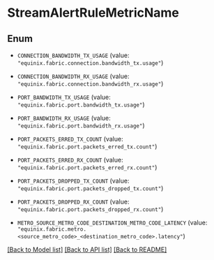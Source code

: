 # StreamAlertRuleMetricName

## Enum


* `CONNECTION_BANDWIDTH_TX_USAGE` (value: `"equinix.fabric.connection.bandwidth_tx.usage"`)

* `CONNECTION_BANDWIDTH_RX_USAGE` (value: `"equinix.fabric.connection.bandwidth_rx.usage"`)

* `PORT_BANDWIDTH_TX_USAGE` (value: `"equinix.fabric.port.bandwidth_tx.usage"`)

* `PORT_BANDWIDTH_RX_USAGE` (value: `"equinix.fabric.port.bandwidth_rx.usage"`)

* `PORT_PACKETS_ERRED_TX_COUNT` (value: `"equinix.fabric.port.packets_erred_tx.count"`)

* `PORT_PACKETS_ERRED_RX_COUNT` (value: `"equinix.fabric.port.packets_erred_rx.count"`)

* `PORT_PACKETS_DROPPED_TX_COUNT` (value: `"equinix.fabric.port.packets_dropped_tx.count"`)

* `PORT_PACKETS_DROPPED_RX_COUNT` (value: `"equinix.fabric.port.packets_dropped_rx.count"`)

* `METRO_SOURCE_METRO_CODE_DESTINATION_METRO_CODE_LATENCY` (value: `"equinix.fabric.metro.<source_metro_code>_<destination_metro_code>.latency"`)


[[Back to Model list]](../README.md#documentation-for-models) [[Back to API list]](../README.md#documentation-for-api-endpoints) [[Back to README]](../README.md)


